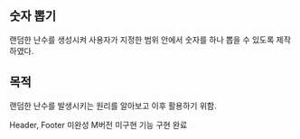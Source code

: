 ## 숫자 뽑기

랜덤한 난수를 생성시켜 사용자가 지정한 범위 안에서 숫자를 하나 뽑을 수 있도록 제작하였다.

## 목적

랜덤한 난수를 발생시키는 원리를 알아보고 이후 활용하기 위함.

Header, Footer 미완성
M버전 미구현
기능 구현 완료
